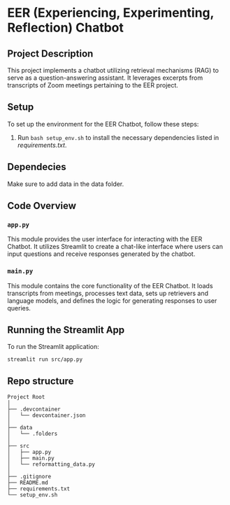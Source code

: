 # EER (Experiencing, Experimenting, Reflection) Chatbot
## Project Description
This project implements a chatbot utilizing retrieval mechanisms (RAG) to serve as a question-answering assistant. It leverages excerpts from transcripts of Zoom meetings pertaining to the EER project.


## Setup

To set up the environment for the EER Chatbot, follow these steps:

1. Run `bash setup_env.sh` to install the necessary dependencies listed in _requirements.txt_.

## Dependecies
Make sure to add data in the data folder.

## Code Overview

### `app.py`

This module provides the user interface for interacting with the EER Chatbot. It utilizes Streamlit to create a chat-like interface where users can input questions and receive responses generated by the chatbot.

### `main.py`

This module contains the core functionality of the EER Chatbot. It loads transcripts from meetings, processes text data, sets up retrievers and language models, and defines the logic for generating responses to user queries.

## Running the Streamlit App

To run the Streamlit application:
   ```
   streamlit run src/app.py
   ```

## Repo structure

```plaintext
Project Root
│
├── .devcontainer
│   └── devcontainer.json
│
├── data
│   └── .folders
│
├── src
│   ├── app.py
│   ├── main.py
│   └── reformatting_data.py
│
├── .gitignore
├── README.md
├── requirements.txt
└── setup_env.sh
```